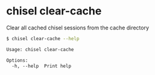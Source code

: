 # chisel clear-cache

Clear all cached chisel sessions from the cache directory

```bash
$ chisel clear-cache --help
```

```txt
Usage: chisel clear-cache

Options:
  -h, --help  Print help
```